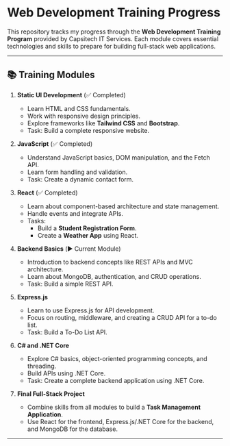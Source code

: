 # Web Development Training Progress

This repository tracks my progress through the **Web Development Training Program** provided by Capsitech IT Services. Each module covers essential technologies and skills to prepare for building full-stack web applications.

---

## 📚 Training Modules

1. **Static UI Development** (✅ Completed)
   - Learn HTML and CSS fundamentals.
   - Work with responsive design principles.
   - Explore frameworks like **Tailwind CSS** and **Bootstrap**.
   - Task: Build a complete responsive website.

2. **JavaScript** (✅ Completed)
   - Understand JavaScript basics, DOM manipulation, and the Fetch API.
   - Learn form handling and validation.
   - Task: Create a dynamic contact form.

3. **React** (✅ Completed)
   - Learn about component-based architecture and state management.
   - Handle events and integrate APIs.
   - Tasks:
     - Build a **Student Registration Form**.
     - Create a **Weather App** using React.

4. **Backend Basics** (▶️ Current Module)
   - Introduction to backend concepts like REST APIs and MVC architecture.
   - Learn about MongoDB, authentication, and CRUD operations.
   - Task: Build a simple REST API.

5. **Express.js**
   - Learn to use Express.js for API development.
   - Focus on routing, middleware, and creating a CRUD API for a to-do list.
   - Task: Build a To-Do List API.

6. **C# and .NET Core**
   - Explore C# basics, object-oriented programming concepts, and threading.
   - Build APIs using .NET Core.
   - Task: Create a complete backend application using .NET Core.

7. **Final Full-Stack Project**
   - Combine skills from all modules to build a **Task Management Application**.
   - Use React for the frontend, Express.js/.NET Core for the backend, and MongoDB for the database.

---
